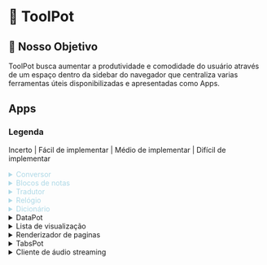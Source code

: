 <style>
.easy {
color: #add8e6;
}
</style>
# 🔩️ ToolPot

## 🎯️ Nosso Objetivo

ToolPot busca aumentar a produtividade e comodidade do usuário através de um espaço dentro da sidebar do navegador que centraliza varias ferramentas úteis disponibilizadas e apresentadas como Apps.

## Apps

### Legenda
Incerto | Fácil de implementar | Médio de implementar | Difícil de implementar

<details>
<summary class="easy">Conversor</summary>
Conversor simples de unidades, conversões de comprimento, massa, volume e tempo.
</details>

<details>
<summary class="easy">Blocos de notas</summary>

Bloco para anotações rápidas, com formatação markdown **<u>básica[Títulos, Listas(numeradas e não numeradas), Negrito, Itálico, Links, Imagens e Citações]</u>**.
</details>

<details>
<summary class="easy">Tradutor</summary>

Tradutor de línguas simples, provavelmente usará uma *API do google translate* .
</details>

<details>
<summary class="easy">Relógio</summary>

Um app que reúne cronômetro, alarme e temporizador.
</details>

<details>
<summary class="easy">Dicionário</summary>

Dicionário português completo, provê definição, sinônimos e antônimos.
</details>

<details>
<summary >DataPot</summary>

Salve arquivos na nuvem com segurança e praticidade.
</details>

<details>
<summary>Lista de visualização</summary>

Praticamente a playlist “Assistir mais tarde” dentro da sua sidebar.
</details>

<details>
<summary>Renderizador de paginas</summary>

Basicamente voc sera capaz de abrir uma pagina web na sidebar
</details>

<details>
<summary>TabsPot</summary>

Esta com muitas abas abertas mas não quer fechar-las ainda? TabPot será seu engavetador de abas. 
</details>

<details>
<summary>Cliente de áudio streaming</summary>

Front end integrado do seu streaming predileto. 
</details>